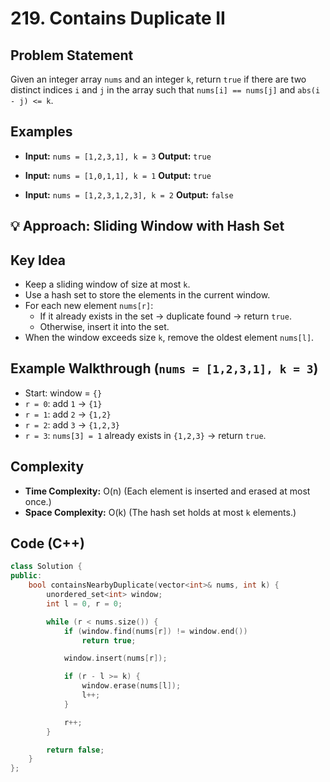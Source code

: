 # 219. Contains Duplicate II

## Problem Statement

Given an integer array `nums` and an integer `k`, return `true` if there are two distinct indices `i` and `j` in the array such that `nums[i] == nums[j]` and `abs(i - j) <= k`.

## Examples

* **Input:** `nums = [1,2,3,1], k = 3`
  **Output:** `true`

* **Input:** `nums = [1,0,1,1], k = 1`
  **Output:** `true`

* **Input:** `nums = [1,2,3,1,2,3], k = 2`
  **Output:** `false`

## 💡 Approach: Sliding Window with Hash Set

## Key Idea

* Keep a sliding window of size at most `k`.
* Use a hash set to store the elements in the current window.
* For each new element `nums[r]`:
  * If it already exists in the set → duplicate found → return `true`.
  * Otherwise, insert it into the set.
* When the window exceeds size `k`, remove the oldest element `nums[l]`.

## Example Walkthrough (`nums = [1,2,3,1], k = 3`)

* Start: window = `{}`
* `r = 0`: add `1` → `{1}`
* `r = 1`: add `2` → `{1,2}`
* `r = 2`: add `3` → `{1,2,3}`
* `r = 3`: `nums[3] = 1` already exists in `{1,2,3}` → return `true`.

## Complexity

* **Time Complexity:** O(n)
  (Each element is inserted and erased at most once.)
* **Space Complexity:** O(k)
  (The hash set holds at most `k` elements.)

## Code (C++)

```cpp
class Solution {
public:
    bool containsNearbyDuplicate(vector<int>& nums, int k) {
        unordered_set<int> window;
        int l = 0, r = 0;

        while (r < nums.size()) {
            if (window.find(nums[r]) != window.end())
                return true;

            window.insert(nums[r]);

            if (r - l >= k) {
                window.erase(nums[l]);
                l++;
            }

            r++;
        }

        return false;
    }
};
```
